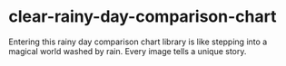 # clear-rainy-day-comparison-chart
Entering this rainy day comparison chart library is like stepping into a magical world washed by rain. Every image tells a unique story.
